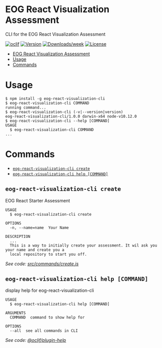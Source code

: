 # EOG React Visualization Assessment

CLI for the EOG React Visualization Assessment

[![oclif](https://img.shields.io/badge/cli-oclif-brightgreen.svg)](https://oclif.io)
[![Version](https://img.shields.io/npm/v/eog-react-visualization-cli.svg)](https://npmjs.org/package/eog-react-visualization-cli)
[![Downloads/week](https://img.shields.io/npm/dw/eog-react-visualization-cli.svg)](https://npmjs.org/package/eog-react-visualization-cli)
[![License](https://img.shields.io/npm/l/eog-react-visualization-cli.svg)](https://github.com/jwo/github-eog-react-visualization-cli/blob/master/package.json)

<!-- toc -->

- [EOG React Visualization Assessment](#eog-react-visualization-assessment)
- [Usage](#usage)
- [Commands](#commands)
  <!-- tocstop -->

# Usage

<!-- usage -->

```sh-session
$ npm install -g eog-react-visualization-cli
$ eog-react-visualization-cli COMMAND
running command...
$ eog-react-visualization-cli (-v|--version|version)
eog-react-visualization-cli/1.0.0 darwin-x64 node-v10.12.0
$ eog-react-visualization-cli --help [COMMAND]
USAGE
  $ eog-react-visualization-cli COMMAND
...
```

<!-- usagestop -->

# Commands

<!-- commands -->

- [`eog-react-visualization-cli create`](#eog-react-visualization-cli-create)
- [`eog-react-visualization-cli help [COMMAND]`](#eog-react-visualization-cli-help-command)

## `eog-react-visualization-cli create`

EOG React Starter Assessment

```
USAGE
  $ eog-react-visualization-cli create

OPTIONS
  -n, --name=name  Your Name

DESCRIPTION
  ...
  This is a way to initially create your assessment. It wil ask you your name and create you a
  local repository to start you off.
```

_See code: [src/commands/create.js](https://github.com/jwolgamott/eog-react-visualization-cli/blob/v1.0.0/src/commands/create.js)_

## `eog-react-visualization-cli help [COMMAND]`

display help for eog-react-visualization-cli

```
USAGE
  $ eog-react-visualization-cli help [COMMAND]

ARGUMENTS
  COMMAND  command to show help for

OPTIONS
  --all  see all commands in CLI
```

_See code: [@oclif/plugin-help](https://github.com/oclif/plugin-help/blob/v2.1.3/src/commands/help.ts)_

<!-- commandsstop -->
